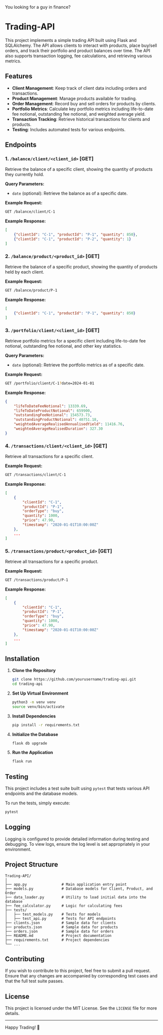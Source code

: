 You looking for a guy in finance?

# Trading-API

This project implements a simple trading API built using Flask and SQLAlchemy. The API allows clients to interact with products, place buy/sell orders, and track their portfolio and product balances over time. The API also supports transaction logging, fee calculations, and retrieving various metrics.

## Features

- **Client Management**: Keep track of client data including orders and transactions.
- **Product Management**: Manage products available for trading.
- **Order Management**: Record buy and sell orders for products by clients.
- **Portfolio Metrics**: Calculate key portfolio metrics including life-to-date fee notional, outstanding fee notional, and weighted average yield.
- **Transaction Tracking**: Retrieve historical transactions for clients and products.
- **Testing**: Includes automated tests for various endpoints.

## Endpoints

### 1. `/balance/client/<client_id>` [GET]

Retrieve the balance of a specific client, showing the quantity of products they currently hold.

**Query Parameters:**
- `date` (optional): Retrieve the balance as of a specific date.

**Example Request:**
```bash
GET /balance/client/C-1
```

**Example Response:**
```json
[
    {"clientId": "C-1", "productId": "P-1", "quantity": 850},
    {"clientId": "C-1", "productId": "P-2", "quantity": 1}
]
```

### 2. `/balance/product/<product_id>` [GET]

Retrieve the balance of a specific product, showing the quantity of products held by each client.

**Example Request:**
```bash
GET /balance/product/P-1
```

**Example Response:**
```json
[
    {"clientId": "C-1", "productId": "P-1", "quantity": 850}
]
```

### 3. `/portfolio/client/<client_id>` [GET]

Retrieve portfolio metrics for a specific client including life-to-date fee notional, outstanding fee notional, and other key statistics.

**Query Parameters:**
- `date` (optional): Retrieve the portfolio metrics as of a specific date.

**Example Request:**
```bash
GET /portfolio/client/C-1?date=2024-01-01
```

**Example Response:**
```json
{
    "lifeToDateFeeNotional": 13339.69,
    "lifeToDateProductNotional": 659900,
    "outstandingFeeNotional": 154573.73,
    "outstandingProductNotional": 40751.18,
    "weightedAverageRealisedAnnualisedYield": 11416.76,
    "weightedAverageRealisedDuration": 327.30
}
```

### 4. `/transactions/client/<client_id>` [GET]

Retrieve all transactions for a specific client.

**Example Request:**
```bash
GET /transactions/client/C-1
```

**Example Response:**
```json
[
    {
        "clientId": "C-1",
        "productId": "P-1",
        "orderType": "buy",
        "quantity": 1000,
        "price": 47.90,
        "timestamp": "2020-01-01T10:00:00Z"
    },
    ...
]
```

### 5. `/transactions/product/<product_id>` [GET]

Retrieve all transactions for a specific product.

**Example Request:**
```bash
GET /transactions/product/P-1
```

**Example Response:**
```json
[
    {
        "clientId": "C-1",
        "productId": "P-1",
        "orderType": "buy",
        "quantity": 1000,
        "price": 47.90,
        "timestamp": "2020-01-01T10:00:00Z"
    },
    ...
]
```

## Installation

1. **Clone the Repository**
   ```bash
   git clone https://github.com/yourusername/trading-api.git
   cd trading-api
   ```

2. **Set Up Virtual Environment**
   ```bash
   python3 -m venv venv
   source venv/bin/activate
   ```

3. **Install Dependencies**
   ```bash
   pip install -r requirements.txt
   ```

4. **Initialize the Database**
   ```bash
   flask db upgrade
   ```

5. **Run the Application**
   ```bash
   flask run
   ```

## Testing

This project includes a test suite built using `pytest` that tests various API endpoints and the database models.

To run the tests, simply execute:
```bash
pytest
```

## Logging

Logging is configured to provide detailed information during testing and debugging. To view logs, ensure the log level is set appropriately in your environment.

## Project Structure

```plaintext
Trading-API/
│
├── app.py                # Main application entry point
├── models.py             # Database models for Client, Product, and Order
├── data_loader.py        # Utility to load initial data into the database
├── fee_calculator.py     # Logic for calculating fees
├── tests/
│   ├── test_models.py    # Tests for models
│   ├── test_api.py       # Tests for API endpoints
├── clients.json          # Sample data for clients
├── products.json         # Sample data for products
├── orders.json           # Sample data for orders
├── README.md             # Project documentation
├── requirements.txt      # Project dependencies
└── ...
```

## Contributing

If you wish to contribute to this project, feel free to submit a pull request. Ensure that any changes are accompanied by corresponding test cases and that the full test suite passes.

## License

This project is licensed under the MIT License. See the `LICENSE` file for more details.

---

Happy Trading! 🎉
